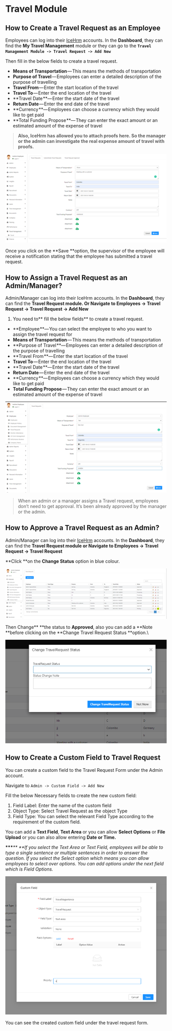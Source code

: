 # Travel Module

## How to Create a Travel Request as an Employee

Employees can log into their [IceHrm](https://icehrm.com) accounts. In the **Dashboard**, they can find the **My Travel Management** module or they can go to the **`Travel Management Module -> Travel Request -> Add New`**

Then fill in the below fields to create a travel request.

* **Means of Transportation** — This means the methods of transportation
* **Purpose of Travel** — Employees can enter a detailed description of the purpose of travelling
* **Travel From** — Enter the start location of the travel
* **Travel To** — Enter the end location of the travel
* **Travel Date **— Enter the start date of the travel
* **Return Date** — Enter the end date of the travel
* **Currency **— Employees can choose a currency which they would like to get paid
* **Total Funding Propose **— They can enter the exact amount or an estimated amount of the expense of travel

> **Also, IceHrm has allowed you to attach proofs here. So the manager or the admin can investigate the real expense amount of travel with proofs.**

![](.gitbook/assets/a1.png)

Once you click on the **Save **option, the supervisor of the employee will receive a notification stating that the employee has submitted a travel request.

## How to Assign a Travel Request as an Admin/Manager?

Admin/Manager can log into their IceHrm accounts. In the **Dashboard**, they can find the **Travel Request **module. Or Navigate to** Employees -> Travel Request -> Travel Request -> Add New**

1. You need to** fill the below fields** to create a travel request.

* **Employee **— You can select the employee to who you want to assign the travel request for
* **Means of Transportation** — This means the methods of transportation
* **Purpose of Travel **— Employees can enter a detailed description of the purpose of travelling
* **Travel From **— Enter the start location of the travel
* **Travel To** — Enter the end location of the travel
* **Travel Date **— Enter the start date of the travel
* **Return Date** — Enter the end date of the travel
* **Currency **— Employees can choose a currency which they would like to get paid
* **Total Funding Propose** — They can enter the exact amount or an estimated amount of the expense of travel

![](.gitbook/assets/a2.png)

> When an admin or a manager assigns a Travel request, employees don’t need to get approval. It’s been already approved by the manager or the admin.

## How to **A**pprove a Travel Request as an Admin?

Admin/Manager can log into their [IceHrm](https://icehrm.com) accounts. In the **Dashboard**, they can find the **Travel Request **module or Navigate to** Employees -> Travel Request -> Travel Request**

**Click **on the **Change Status** option in blue colour.

![](.gitbook/assets/a3.png)

Then Change** **the status to **Approved**, also you can add a **Note **before clicking on the **Change Travel Request Status **option.\


![](.gitbook/assets/a4.png)

## How to Create a Custom Field to Travel Request

You can create a custom field to the Travel Request Form under the Admin account.

Navigate to `Admin -> Custom Field -> Add New`

Fill the below Necessary fields to create the new custom field:

1. Field Label: Enter the name of the custom field
2. Object Type: Select Travel Request as the object Type
3. Field Type: You can select the relevant Field Type according to the requirement of the custom field.

You can add a **Text Field**, **Text Area** or you can allow **Select Options** or **File Upload** or you can also allow entering **Date or Time.**

**\*\*\***_** **If you select the Text Area or Text Field, employees will be able to type a single sentence or multiple sentences in order to answer the question. If you select the Select option which means you can allow employees to select over options. You can add options under the next field which is Field Options._

![](.gitbook/assets/a5.png)

You can see the created custom field under the travel request form.&#x20;
